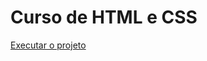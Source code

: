 # Curso de HTML e CSS

<a href="https://gilmarantonio.github.io/Curso-de-HTML-e-CSS/modulo_1_2/desafios/10-projeto/andoid.html">Executar o projeto</a>
 
